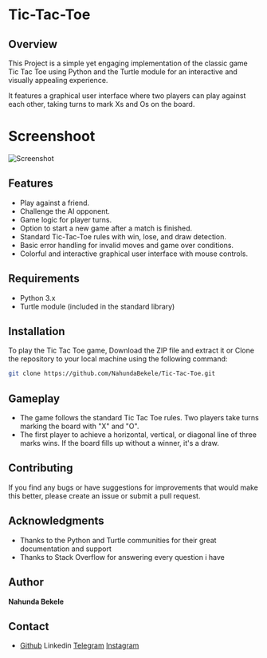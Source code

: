 # Tic-Tac-Toe

## Overview

This Project is a simple yet engaging implementation of the classic game Tic Tac Toe using Python and the Turtle module for an interactive and visually appealing experience.

It features a graphical user interface where two players can play against each other, taking turns to mark Xs and Os on the board.

# Screenshoot

![Screenshot](https://github.com/NahundaBekele/Tic-Tac-Toe/assets/138674654/768ce14f-274d-46dd-a78b-f021c320742e)

## Features

* Play against a friend.
* Challenge the AI opponent.
* Game logic for player turns.
* Option to start a new game after a match is finished.
* Standard Tic-Tac-Toe rules with win, lose, and draw detection.
* Basic error handling for invalid moves and game over conditions.
* Colorful and interactive graphical user interface with mouse controls.

## Requirements

* Python 3.x
* Turtle module (included in the standard library)

## Installation

To play the Tic Tac Toe game, Download the ZIP file and extract it or Clone the repository to your local machine using the following command:

```bash
git clone https://github.com/NahundaBekele/Tic-Tac-Toe.git
```

## Gameplay

* The game follows the standard Tic Tac Toe rules. Two players take turns marking the board with "X" and "O".
* The first player to achieve a horizontal, vertical, or diagonal line of three marks wins. If the board fills up without a winner, it's a draw.

## Contributing

If you find any bugs or have suggestions for improvements that would make this better, please create an issue or submit a pull request.

## Acknowledgments

* Thanks to the Python and Turtle communities for their great documentation and support
* Thanks to Stack Overflow for answering every question i have

## Author

 **Nahunda Bekele**

## Contact

 <html>
   <ul>
     <li>
       <a href="https://github.com/NahundaBekele">Github</a>
       <a herf="https://www.linkedin.com/in/adnuhan">Linkedin</a>
       <a href="https://t.me/adnuhan">Telegram</a>
       <a href="https://www.instagram.com/adnuhan/">Instagram</a>
     </li>
   </ul>
 </html>
